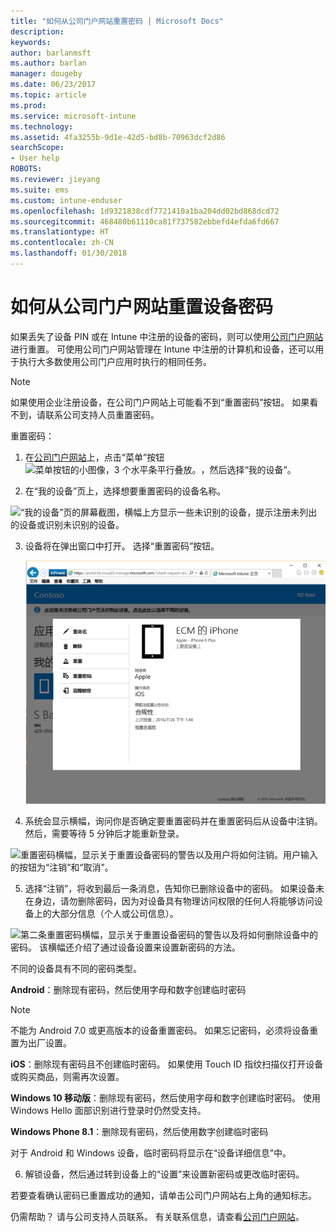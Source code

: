 ```yaml
---
title: "如何从公司门户网站重置密码 | Microsoft Docs"
description: 
keywords: 
author: barlanmsft
ms.author: barlan
manager: dougeby
ms.date: 06/23/2017
ms.topic: article
ms.prod: 
ms.service: microsoft-intune
ms.technology: 
ms.assetid: 4fa3255b-9d1e-42d5-bd8b-70963dcf2d86
searchScope:
- User help
ROBOTS: 
ms.reviewer: jieyang
ms.suite: ems
ms.custom: intune-enduser
ms.openlocfilehash: 1d9321838cdf7721410a1ba204dd02bd868dcd72
ms.sourcegitcommit: 468480b61110ca81f737582ebbefd4efda6fd667
ms.translationtype: HT
ms.contentlocale: zh-CN
ms.lasthandoff: 01/30/2018
---
```

# <a name="how-to-reset-your-device-passcode-from-the-company-portal-website"></a>如何从公司门户网站重置设备密码

如果丢失了设备 PIN 或在 Intune 中注册的设备的密码，则可以使用[公司门户网站](https://portal.manage.microsoft.com#HelpDeskDialog)进行重置。 可使用公司门户网站管理在 Intune 中注册的计算机和设备，还可以用于执行大多数使用公司门户应用时执行的相同任务。

> [!NOTE]
> 如果使用企业注册设备，在公司门户网站上可能看不到“重置密码”按钮。 如果看不到，请联系公司支持人员重置密码。

重置密码：

1.  在[公司门户网站](https://portal.manage.microsoft.com#HelpDeskDialog)上，点击“菜单”按钮![菜单按钮的小图像，3 个水平条平行叠放。](/intune/media/CP_hamburger_menu.png)，然后选择“我的设备”。

2. 在“我的设备”页上，选择想要重置密码的设备名称。

  ![“我的设备”页的屏幕截图，横幅上方显示一些未识别的设备，提示注册未列出的设备或识别未识别的设备。](./media/macOS_enroll_002_tap_here_banner.png)

3.  设备将在弹出窗口中打开。 选择“重置密码”按钮。

    ![公司门户网站上已选设备的所有选项，包括重命名、删除、重置设备、重置密码和远程锁定。 ](./media/iwp-screen-with-all-options.png)

4.  系统会显示横幅，询问你是否确定要重置密码并在重置密码后从设备中注销。 然后，需要等待 5 分钟后才能重新登录。

  ![重置密码横幅，显示关于重置设备密码的警告以及用户将如何注销。用户输入的按钮为“注销”和“取消”。](./media/iwp-reset-passcode-popup.png)

5.  选择“注销”，将收到最后一条消息，告知你已删除设备中的密码。 如果设备未在身边，请勿删除密码，因为对设备具有物理访问权限的任何人将能够访问设备上的大部分信息（个人或公司信息）。 

  ![第二条重置密码横幅，显示关于重置设备密码的警告以及将如何删除设备中的密码。 该横幅还介绍了通过设备设置来设置新密码的方法。](./media/iwp-reset-passcode-2nd-popup.png)

  不同的设备具有不同的密码类型。

  **Android**：删除现有密码，然后使用字母和数字创建临时密码 
  
  > [!NOTE]
  > 不能为 Android 7.0 或更高版本的设备重置密码。 如果忘记密码，必须将设备重置为出厂设置。

  **iOS**：删除现有密码且不创建临时密码。 如果使用 Touch ID 指纹扫描仪打开设备或购买商品，则需再次设置。

  **Windows 10 移动版**：删除现有密码，然后使用字母和数字创建临时密码。 使用 Windows Hello 面部识别进行登录时仍然受支持。
    
  **Windows Phone 8.1**：删除现有密码，然后使用数字创建临时密码

  对于 Android 和 Windows 设备，临时密码将显示在“设备详细信息”中。 

6.  解锁设备，然后通过转到设备上的“设置”来设置新密码或更改临时密码。

若要查看确认密码已重置成功的通知，请单击公司门户网站右上角的通知标志。

仍需帮助？ 请与公司支持人员联系。 有关联系信息，请查看[公司门户网站](https://portal.manage.microsoft.com#HelpDeskDialog)。
